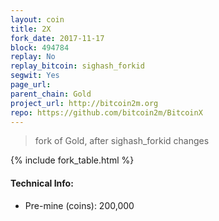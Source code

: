 ```yaml
---
layout: coin
title: 2X
fork_date: 2017-11-17
block: 494784
replay: No
replay_bitcoin: sighash_forkid
segwit: Yes
page_url:
parent_chain: Gold
project_url: http://bitcoin2m.org
repo: https://github.com/bitcoin2m/BitcoinX
---
```


>fork of Gold, after sighash_forkid changes

{% include fork_table.html %}

#### Technical Info:

- Pre-mine (coins): 200,000
